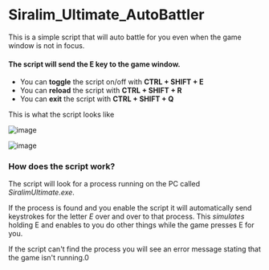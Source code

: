 # Siralim_Ultimate_AutoBattler
This is a simple script that will auto battle for you even when the game window is not in focus.

#### The script will send the E key to the game window.
- You can **toggle** the script on/off with **CTRL + SHIFT + E**
- You can **reload** the script with **CTRL + SHIFT + R**
- You can **exit** the script with **CTRL + SHIFT + Q**

This is what the script looks like

![image](https://github.com/user-attachments/assets/e88d76b9-6128-4953-9ee1-0a9338b07adc)

![image](https://github.com/user-attachments/assets/24b32111-8094-4faa-8c50-0eea2503227c)


### How does the script work?
The script will look for a process running on the PC called *SiralimUltimate.exe*.

If the process is found and you enable the script it will automatically send keystrokes for the letter *E* over and over to that process. This *simulates* holding E and enables to you do other things while the game presses E for you.

If the script can't find the process you will see an error message stating that the game isn't running.0
